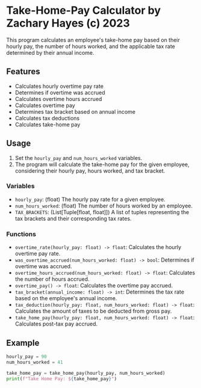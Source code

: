 # Take-Home-Pay Calculator by Zachary Hayes (c) 2023

This program calculates an employee's take-home pay based on their hourly pay, the number of hours worked, and the applicable tax rate determined by their annual income.

## Features

- Calculates hourly overtime pay rate
- Determines if overtime was accrued
- Calculates overtime hours accrued
- Calculates overtime pay
- Determines tax bracket based on annual income
- Calculates tax deductions
- Calculates take-home pay

## Usage

1. Set the `hourly_pay` and `num_hours_worked` variables.
2. The program will calculate the take-home pay for the given employee, considering their hourly pay, hours worked, and tax bracket.

### Variables

- `hourly_pay`: (float) The hourly pay rate for a given employee.
- `num_hours_worked`: (float) The number of hours worked by an employee.
- `TAX_BRACKETS`: (List[Tuple[float, float]]) A list of tuples representing the tax brackets and their corresponding tax rates.

### Functions

- `overtime_rate(hourly_pay: float) -> float`: Calculates the hourly overtime pay rate.
- `was_overtime_accrued(num_hours_worked: float) -> bool`: Determines if overtime was accrued.
- `overtime_hours_accrued(num_hours_worked: float) -> float`: Calculates the number of hours accrued.
- `overtime_pay() -> float`: Calculates the overtime pay accrued.
- `tax_bracket(annual_income: float) -> int`: Determines the tax rate based on the employee's annual income.
- `tax_deduction(hourly_pay: float, num_hours_worked: float) -> float`: Calculates the amount of taxes to be deducted from gross pay.
- `take_home_pay(hourly_pay: float, num_hours_worked: float) -> float`: Calculates post-tax pay accrued.

## Example

```python
hourly_pay = 90
num_hours_worked = 41

take_home_pay = take_home_pay(hourly_pay, num_hours_worked)
print(f"Take Home Pay: ${take_home_pay}")
